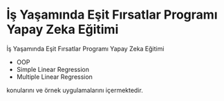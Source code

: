 # İş Yaşamında Eşit Fırsatlar Programı Yapay Zeka Eğitimi 

 İş Yaşamında Eşit Fırsatlar Programı Yapay Zeka Eğitimi

 - OOP
 - Simple Linear Regression
 - Multiple Linear Regression

konularını ve örnek uygulamalarını içermektedir.

